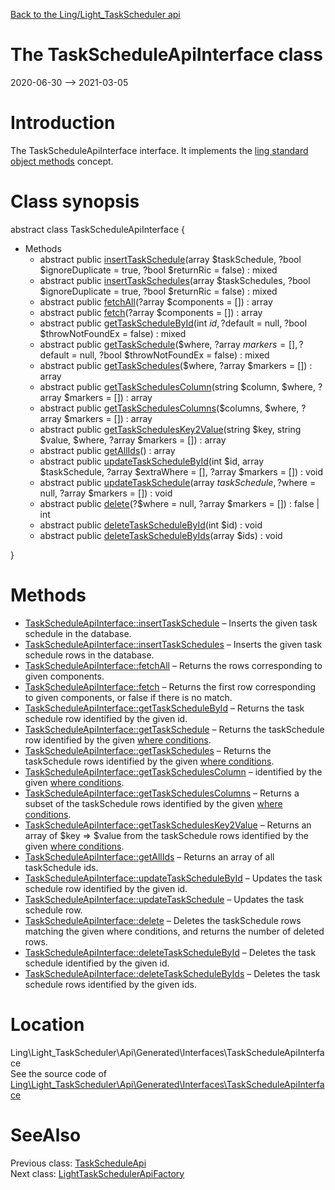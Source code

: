 [Back to the Ling/Light_TaskScheduler api](https://github.com/lingtalfi/Light_TaskScheduler/blob/master/doc/api/Ling/Light_TaskScheduler.md)



The TaskScheduleApiInterface class
================
2020-06-30 --> 2021-03-05






Introduction
============

The TaskScheduleApiInterface interface.
It implements the [ling standard object methods](https://github.com/lingtalfi/Light_BreezeGenerator/blob/master/doc/pages/ling-standard-object-methods.md) concept.



Class synopsis
==============


abstract class <span class="pl-k">TaskScheduleApiInterface</span>  {

- Methods
    - abstract public [insertTaskSchedule](https://github.com/lingtalfi/Light_TaskScheduler/blob/master/doc/api/Ling/Light_TaskScheduler/Api/Generated/Interfaces/TaskScheduleApiInterface/insertTaskSchedule.md)(array $taskSchedule, ?bool $ignoreDuplicate = true, ?bool $returnRic = false) : mixed
    - abstract public [insertTaskSchedules](https://github.com/lingtalfi/Light_TaskScheduler/blob/master/doc/api/Ling/Light_TaskScheduler/Api/Generated/Interfaces/TaskScheduleApiInterface/insertTaskSchedules.md)(array $taskSchedules, ?bool $ignoreDuplicate = true, ?bool $returnRic = false) : mixed
    - abstract public [fetchAll](https://github.com/lingtalfi/Light_TaskScheduler/blob/master/doc/api/Ling/Light_TaskScheduler/Api/Generated/Interfaces/TaskScheduleApiInterface/fetchAll.md)(?array $components = []) : array
    - abstract public [fetch](https://github.com/lingtalfi/Light_TaskScheduler/blob/master/doc/api/Ling/Light_TaskScheduler/Api/Generated/Interfaces/TaskScheduleApiInterface/fetch.md)(?array $components = []) : array
    - abstract public [getTaskScheduleById](https://github.com/lingtalfi/Light_TaskScheduler/blob/master/doc/api/Ling/Light_TaskScheduler/Api/Generated/Interfaces/TaskScheduleApiInterface/getTaskScheduleById.md)(int $id, ?$default = null, ?bool $throwNotFoundEx = false) : mixed
    - abstract public [getTaskSchedule](https://github.com/lingtalfi/Light_TaskScheduler/blob/master/doc/api/Ling/Light_TaskScheduler/Api/Generated/Interfaces/TaskScheduleApiInterface/getTaskSchedule.md)($where, ?array $markers = [], ?$default = null, ?bool $throwNotFoundEx = false) : mixed
    - abstract public [getTaskSchedules](https://github.com/lingtalfi/Light_TaskScheduler/blob/master/doc/api/Ling/Light_TaskScheduler/Api/Generated/Interfaces/TaskScheduleApiInterface/getTaskSchedules.md)($where, ?array $markers = []) : array
    - abstract public [getTaskSchedulesColumn](https://github.com/lingtalfi/Light_TaskScheduler/blob/master/doc/api/Ling/Light_TaskScheduler/Api/Generated/Interfaces/TaskScheduleApiInterface/getTaskSchedulesColumn.md)(string $column, $where, ?array $markers = []) : array
    - abstract public [getTaskSchedulesColumns](https://github.com/lingtalfi/Light_TaskScheduler/blob/master/doc/api/Ling/Light_TaskScheduler/Api/Generated/Interfaces/TaskScheduleApiInterface/getTaskSchedulesColumns.md)($columns, $where, ?array $markers = []) : array
    - abstract public [getTaskSchedulesKey2Value](https://github.com/lingtalfi/Light_TaskScheduler/blob/master/doc/api/Ling/Light_TaskScheduler/Api/Generated/Interfaces/TaskScheduleApiInterface/getTaskSchedulesKey2Value.md)(string $key, string $value, $where, ?array $markers = []) : array
    - abstract public [getAllIds](https://github.com/lingtalfi/Light_TaskScheduler/blob/master/doc/api/Ling/Light_TaskScheduler/Api/Generated/Interfaces/TaskScheduleApiInterface/getAllIds.md)() : array
    - abstract public [updateTaskScheduleById](https://github.com/lingtalfi/Light_TaskScheduler/blob/master/doc/api/Ling/Light_TaskScheduler/Api/Generated/Interfaces/TaskScheduleApiInterface/updateTaskScheduleById.md)(int $id, array $taskSchedule, ?array $extraWhere = [], ?array $markers = []) : void
    - abstract public [updateTaskSchedule](https://github.com/lingtalfi/Light_TaskScheduler/blob/master/doc/api/Ling/Light_TaskScheduler/Api/Generated/Interfaces/TaskScheduleApiInterface/updateTaskSchedule.md)(array $taskSchedule, ?$where = null, ?array $markers = []) : void
    - abstract public [delete](https://github.com/lingtalfi/Light_TaskScheduler/blob/master/doc/api/Ling/Light_TaskScheduler/Api/Generated/Interfaces/TaskScheduleApiInterface/delete.md)(?$where = null, ?array $markers = []) : false | int
    - abstract public [deleteTaskScheduleById](https://github.com/lingtalfi/Light_TaskScheduler/blob/master/doc/api/Ling/Light_TaskScheduler/Api/Generated/Interfaces/TaskScheduleApiInterface/deleteTaskScheduleById.md)(int $id) : void
    - abstract public [deleteTaskScheduleByIds](https://github.com/lingtalfi/Light_TaskScheduler/blob/master/doc/api/Ling/Light_TaskScheduler/Api/Generated/Interfaces/TaskScheduleApiInterface/deleteTaskScheduleByIds.md)(array $ids) : void

}






Methods
==============

- [TaskScheduleApiInterface::insertTaskSchedule](https://github.com/lingtalfi/Light_TaskScheduler/blob/master/doc/api/Ling/Light_TaskScheduler/Api/Generated/Interfaces/TaskScheduleApiInterface/insertTaskSchedule.md) &ndash; Inserts the given task schedule in the database.
- [TaskScheduleApiInterface::insertTaskSchedules](https://github.com/lingtalfi/Light_TaskScheduler/blob/master/doc/api/Ling/Light_TaskScheduler/Api/Generated/Interfaces/TaskScheduleApiInterface/insertTaskSchedules.md) &ndash; Inserts the given task schedule rows in the database.
- [TaskScheduleApiInterface::fetchAll](https://github.com/lingtalfi/Light_TaskScheduler/blob/master/doc/api/Ling/Light_TaskScheduler/Api/Generated/Interfaces/TaskScheduleApiInterface/fetchAll.md) &ndash; Returns the rows corresponding to given components.
- [TaskScheduleApiInterface::fetch](https://github.com/lingtalfi/Light_TaskScheduler/blob/master/doc/api/Ling/Light_TaskScheduler/Api/Generated/Interfaces/TaskScheduleApiInterface/fetch.md) &ndash; Returns the first row corresponding to given components, or false if there is no match.
- [TaskScheduleApiInterface::getTaskScheduleById](https://github.com/lingtalfi/Light_TaskScheduler/blob/master/doc/api/Ling/Light_TaskScheduler/Api/Generated/Interfaces/TaskScheduleApiInterface/getTaskScheduleById.md) &ndash; Returns the task schedule row identified by the given id.
- [TaskScheduleApiInterface::getTaskSchedule](https://github.com/lingtalfi/Light_TaskScheduler/blob/master/doc/api/Ling/Light_TaskScheduler/Api/Generated/Interfaces/TaskScheduleApiInterface/getTaskSchedule.md) &ndash; Returns the taskSchedule row identified by the given [where conditions](https://github.com/lingtalfi/SimplePdoWrapper#the-where-conditions).
- [TaskScheduleApiInterface::getTaskSchedules](https://github.com/lingtalfi/Light_TaskScheduler/blob/master/doc/api/Ling/Light_TaskScheduler/Api/Generated/Interfaces/TaskScheduleApiInterface/getTaskSchedules.md) &ndash; Returns the taskSchedule rows identified by the given [where conditions](https://github.com/lingtalfi/SimplePdoWrapper#the-where-conditions).
- [TaskScheduleApiInterface::getTaskSchedulesColumn](https://github.com/lingtalfi/Light_TaskScheduler/blob/master/doc/api/Ling/Light_TaskScheduler/Api/Generated/Interfaces/TaskScheduleApiInterface/getTaskSchedulesColumn.md) &ndash; identified by the given [where conditions](https://github.com/lingtalfi/SimplePdoWrapper#the-where-conditions).
- [TaskScheduleApiInterface::getTaskSchedulesColumns](https://github.com/lingtalfi/Light_TaskScheduler/blob/master/doc/api/Ling/Light_TaskScheduler/Api/Generated/Interfaces/TaskScheduleApiInterface/getTaskSchedulesColumns.md) &ndash; Returns a subset of the taskSchedule rows identified by the given [where conditions](https://github.com/lingtalfi/SimplePdoWrapper#the-where-conditions).
- [TaskScheduleApiInterface::getTaskSchedulesKey2Value](https://github.com/lingtalfi/Light_TaskScheduler/blob/master/doc/api/Ling/Light_TaskScheduler/Api/Generated/Interfaces/TaskScheduleApiInterface/getTaskSchedulesKey2Value.md) &ndash; Returns an array of $key => $value from the taskSchedule rows identified by the given [where conditions](https://github.com/lingtalfi/SimplePdoWrapper#the-where-conditions).
- [TaskScheduleApiInterface::getAllIds](https://github.com/lingtalfi/Light_TaskScheduler/blob/master/doc/api/Ling/Light_TaskScheduler/Api/Generated/Interfaces/TaskScheduleApiInterface/getAllIds.md) &ndash; Returns an array of all taskSchedule ids.
- [TaskScheduleApiInterface::updateTaskScheduleById](https://github.com/lingtalfi/Light_TaskScheduler/blob/master/doc/api/Ling/Light_TaskScheduler/Api/Generated/Interfaces/TaskScheduleApiInterface/updateTaskScheduleById.md) &ndash; Updates the task schedule row identified by the given id.
- [TaskScheduleApiInterface::updateTaskSchedule](https://github.com/lingtalfi/Light_TaskScheduler/blob/master/doc/api/Ling/Light_TaskScheduler/Api/Generated/Interfaces/TaskScheduleApiInterface/updateTaskSchedule.md) &ndash; Updates the task schedule row.
- [TaskScheduleApiInterface::delete](https://github.com/lingtalfi/Light_TaskScheduler/blob/master/doc/api/Ling/Light_TaskScheduler/Api/Generated/Interfaces/TaskScheduleApiInterface/delete.md) &ndash; Deletes the taskSchedule rows matching the given where conditions, and returns the number of deleted rows.
- [TaskScheduleApiInterface::deleteTaskScheduleById](https://github.com/lingtalfi/Light_TaskScheduler/blob/master/doc/api/Ling/Light_TaskScheduler/Api/Generated/Interfaces/TaskScheduleApiInterface/deleteTaskScheduleById.md) &ndash; Deletes the task schedule identified by the given id.
- [TaskScheduleApiInterface::deleteTaskScheduleByIds](https://github.com/lingtalfi/Light_TaskScheduler/blob/master/doc/api/Ling/Light_TaskScheduler/Api/Generated/Interfaces/TaskScheduleApiInterface/deleteTaskScheduleByIds.md) &ndash; Deletes the task schedule rows identified by the given ids.





Location
=============
Ling\Light_TaskScheduler\Api\Generated\Interfaces\TaskScheduleApiInterface<br>
See the source code of [Ling\Light_TaskScheduler\Api\Generated\Interfaces\TaskScheduleApiInterface](https://github.com/lingtalfi/Light_TaskScheduler/blob/master/Api/Generated/Interfaces/TaskScheduleApiInterface.php)



SeeAlso
==============
Previous class: [TaskScheduleApi](https://github.com/lingtalfi/Light_TaskScheduler/blob/master/doc/api/Ling/Light_TaskScheduler/Api/Generated/Classes/TaskScheduleApi.md)<br>Next class: [LightTaskSchedulerApiFactory](https://github.com/lingtalfi/Light_TaskScheduler/blob/master/doc/api/Ling/Light_TaskScheduler/Api/Generated/LightTaskSchedulerApiFactory.md)<br>
